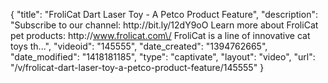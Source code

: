 {
    "title": "FroliCat Dart Laser Toy - A Petco Product Feature",
    "description": "Subscribe to our channel: http:\/\/bit.ly\/12dY9oO Learn more about FroliCat pet products: http:\/\/www.frolicat.com\/ FroliCat is a line of innovative cat toys th...",
    "videoid": "145555",
    "date_created": "1394762665",
    "date_modified": "1418181185",
    "type": "captivate",
    "layout": "video",
    "url": "\/v\/frolicat-dart-laser-toy-a-petco-product-feature\/145555"
}